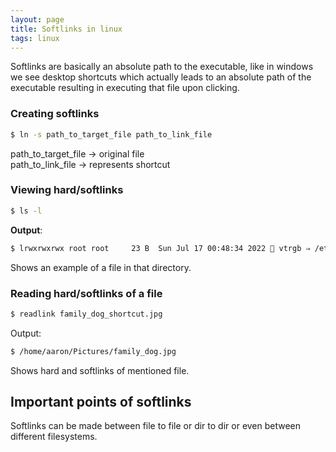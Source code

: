 ```yaml
---
layout: page
title: Softlinks in linux
tags: linux
---
```



Softlinks are basically an absolute path to the executable, like in windows we see desktop shortcuts which actually leads to an absolute path of the executable resulting in executing that file upon clicking.

### Creating softlinks

```bash
$ ln -s path_to_target_file path_to_link_file
```

path_to_target_file -> original file  
path_to_link_file -> represents shortcut

### Viewing hard/softlinks

```bash
$ ls -l
```
__Output__:
```bash
$ lrwxrwxrwx root root     23 B  Sun Jul 17 00:48:34 2022  vtrgb ⇒ /etc/alternatives/vtrgb
```

Shows an example of a file in that directory.

### Reading hard/softlinks of a file

```bash
$ readlink family_dog_shortcut.jpg
```
Output:
```bash
$ /home/aaron/Pictures/family_dog.jpg
```
Shows hard and softlinks of mentioned file.

## Important points of softlinks

Softlinks can be made between file to file or dir to dir or even between different filesystems.

